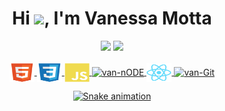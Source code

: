 <h1 align="center">Hi <img src="https://raw.githubusercontent.com/kaueMarques/kaueMarques/master/hi.gif" width="30px">, I'm Vanessa Motta</h1>
<div align="center">
  <img height="150em" src="https://github-readme-stats.vercel.app/api?username=vanessafmotta&show_icons=true&theme=bear&include_all_commits=true&count_private=true"/>
  <a href="https://github.com/vanessafmotta">
  <img height="150em" src="https://github-readme-stats.vercel.app/api/top-langs/?username=vanessafmotta&layout=compact&langs_count=7&theme=bear"/>
  
</div>
<div align="center"><br>
  <img align="center" alt="van-HTML" height="30" width="40" src="https://raw.githubusercontent.com/devicons/devicon/master/icons/html5/html5-original.svg">
  <img align="center" alt="van-CSS" height="30" width="40" src="https://raw.githubusercontent.com/devicons/devicon/master/icons/css3/css3-original.svg">
  <img align="center" alt="van-Js" height="30" width="40" src="https://raw.githubusercontent.com/devicons/devicon/master/icons/javascript/javascript-plain.svg">
  <img align="center" alt="van-nODE" height="30" width="40" src="https://cdn.jsdelivr.net/gh/devicons/devicon/icons/nodejs/nodejs-original.svg">
  <img align="center" alt="van-React" height="30" width="40" src="https://raw.githubusercontent.com/devicons/devicon/master/icons/react/react-original.svg">
  <img align="center" alt="van-Git" height="30" width="40" src="https://img.icons8.com/color/48/000000/git.png">
</div>

<div align="center"> 

 
  ![Snake animation](https://github.com/vanessafmotta/vanessafmotta/blob/output/github-contribution-grid-snake.svg)
 
</div>
